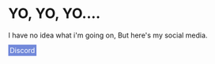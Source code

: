 <!DOCTYPE html>
<html lang="en">
<head>
    <meta charset="UTF-8">
    <meta name="viewport" content="width=device-width, initial-scale=1.0">
    <title>Document</title>
    <link href="https://cdn.jsdelivr.net/npm/remixicon@3.5.0/fonts/remixicon.css" rel="stylesheet">
    <style>
        *{
            text-decoration: none;
        }
        .discord{
            background-color: #7289da;
            color: white;
            padding: 3px;
        }
        .discord:hover{
            background-color: #4e6dde;
        }
        .discord1{
            background-color: #8094dc;
            color: white;
        }
    </style>
</head>
<body>
    <h1>YO, YO, YO....</h1>
    <p>I have no idea what i'm going on, But here's my social media.</p>
    <a href="discordapp.com/users/954278191911014430" class="discord"><i class="ri-discord-fill discord1"></i>Discord</a>
</body>
</html>
